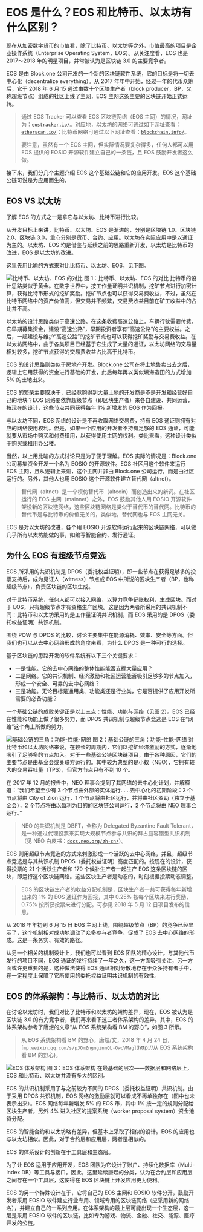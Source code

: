 # EOS 是什么？EOS 和比特币、以太坊有什么区别？

现在从加密数字货币的市值看，除了比特币、以太坊等之外，市值最高的项目是企业操作系统（Enterprise Operating System，EOS）。从关注度看，EOS 也是 2017～2018 年的明星项目，并常被认为是区块链 3.0 的主要竞争者。

EOS 是由 Block.one 公司开发的一个新的区块链软件系统，它的目标是将一切去中心化（decentralize everything）。从 2017 年年中开始，经过一年的代币众筹后，它于 2018 年 6 月 15 通过由数十个区块生产者（block producer，BP，又称超级节点）组成的社区上线了主网，EOS 主网这条主要的区块链开始正式运转。

> 通过 EOS Tracker 可以查看 EOS 区块链网络（EOS 主网）的情况，网址为：[`eostracker.io/`](https://eostracker.io/)。对应地，以太坊的网络可通过如下网址查看：[`etherscan.io/`](https://etherscan.io/)；比特币网络可通过以下网址查看：[`blockchain.info/`](https://blockchain.info/)。
> 
> 要注意，虽然有一个 EOS 主网，但实际情况要复杂得多，任何人都可以用 EOS 提供的 EOSIO 开源软件建立自己的一条链，且 EOS 鼓励开发者这么做。

接下来，我们分几个主题介绍 EOS 这个基础公链和它的应用开发。EOS 这个基础公链可说是为应用而生的。

## EOS VS 以太坊

了解 EOS 的方式之一是拿它与以太坊、比特币进行比较。

从开发目标上来讲，比特币、以太坊、EOS 是渐进的，分别是区块链 1.0、区块链 2.0、区块链 3.0，重心分别是货币、合约、应用。以太坊在实际应用中是以通证为主的。以太坊、EOS 均是借鉴与延续之前的思路重新开发，以太坊是比特币的改进，EOS 是以太坊的改进。

这里先用比喻的方式来对比比特币、以太坊、EOS，见下图。

![比特币、以太坊、EOS 的对比](img/f2d5c35e2ab3e4565902654c3b40de23.jpg)
图 1：比特币、以太坊、EOS 的对比
比特币的设计思路类似于黄金。在数字世界中，按工作量证明共识机制，挖矿节点进行加密计算，获得比特币形式的挖矿奖励。挖矿节点也可以获得交易费收益，不过，虽然在比特币网络中的资产价值高，但交易并不频繁，交易费收益目前在矿工收益中的占比并不高。

以太坊的设计思路类似于高速公路。在这条收费高速公路上，车辆行驶需要付费。它早期募集资金，建设“高速公路”，早期投资者享有“高速公路”的主要权益。之后，一起建设与维护“高速公路”的挖矿节点也可以获得挖矿奖励与交易费收益。在以太坊网络中，由于各类项目已经基于它生成了大量的通证，以太坊网络的交易量相对较多，挖矿节点获得的交易费收益占比高于比特币。

EOS 的设计思路则类似于房地产开发。Block.one 公司在将土地售卖出去之后，逻辑上它用获得的资金进行基础的开发，此后每年再以类似填海造田的方式增加 5% 的土地出来。

EOS 的繁荣主要取决于，已经竞购得到大量土地的开发商是不是开发和经营好自己的地块？EOS 网络要依靠超级节点（即区块生产者）来各自建设、共同运营，按现在的设计，这些节点共同获得每年 1% 新增发的 EOS 作为回报。

与以太坊不同，EOS 网络的设计是不再收取网络交易费，持有 EOS 通证则拥有对应的网络使用权利。但是，如果一个应用的开发者不持有足够的 EOS 通证，可能就要从市场中购买和付费租用，以获得使用主网的权利。类比来看，这种设计类似于购买或租用办公楼。

当然，以上用比喻的方式讨论只是为了便于理解。EOS 实际的情况是：Block.one 公司募集资金开发一个名为 EOSIO 的开源软件。EOS 社区用这个软件来运行 EOS 主网，且从逻辑上来讲，这个主网并非由 Block.one 公司运行，而是由社区运行的。另外，其他人也用 EOSIO 这个开源软件建立替代网（altnet）。

> 替代网（altnet）是一个模仿替代币（altcoin）而创造出来的新词。在社区运行的 EOS 主网（mainnet）之外，EOS 鼓励其他人用 EOSIO 开源软件架设新的区块链网络，这些区块链网络是类似于替代币的替代网。比特币的替代币是与比特币的价值无关的，类似地，替代网也与 EOS 主网无关。

EOS 是对以太坊的改进，各个用 EOSIO 开源软件运行起来的区块链网络，可以做几乎所有以太坊能做的事，如编写智能合约、发行通证。

## 为什么 EOS 有超级节点竞选

EOS 所采用的共识机制是 DPOS（委托权益证明），即一些节点在获得足够多的投票支持后，成为见证人（witness）节点或 EOS 中所说的区块生产者（BP，也称超级节点），负责区块链的区块生成。

对于比特币系统，任何人都可以接入网络，以算力竞争记账权利，生成区块。而对于 EOS，只有超级节点才有资格生产区块。这是因为两者所采用的共识机制不同：比特币和以太坊采用的是工作量证明共识机制，而 EOS 采用的是 DPOS（委托权益证明）共识机制。

围绕 POW 与 DPOS 的比较，讨论主要集中在能源消耗、效率、安全等方面。但我们也可以从去中心网络形成的角度来看，为什么 DPOS 是一种可行的选择。

基于区块链的思路开发的软件系统有以下三个关键要求：

*   一是性能。它的去中心网络的整体性能能否支撑大量应用？
*   二是网络。它的共识机制、经济激励和社区运营能否吸引足够多的节点加入，形成一个安全、可靠的去中心网络？
*   三是功能。无论目标是通用类、功能类还是行业类，它是否提供了应用开发所需要的必备功能？

一个基础公链的成败关键正是以上三点：性能、功能与网络（见图 2）。EOS 已经在性能和功能上做了很多努力，而 DPOS 共识机制与超级节点竞选是 EOS 在“网络”这个角上所做的努力。

![基础公链的三角：功能-性能-网络](img/f1c2195044cffcf65cf7b77c92c4edf1.jpg)
图 2：基础公链的三角：功能-性能-网络
对比特币和以太坊网络来说，在较长的周期内，它们以挖矿经济激励的方式，逐渐地吸引了足够多的节点加入。对于一些基础公链区块链项目，由于各种原因，它们的主要节点是由基金会或关联方运行的。其中较为典型的是小蚁（NEO），它拥有较大的交易吞吐量（TPS），但官方节点只有不到 10 个。

在 2017 年 12 月的报告中，NEO 理事会提到了其网络的去中心化计划，并解释道：“我们希望至少有 3 个节点由外部的实体运行……去中心化的初期阶段：2 个节点将由 City of Zion 运行，1 个节点将由社区运行，并将由社区资助（独立于基金会），2 个节点将由以盈利为目的的区块链公司运行，2 个节点将由 NEO 理事会运行。”

> NEO 的共识机制是 DBFT，全称为 Delegated Byzantine Fault Tolerant，是一种通过代理投票来实现大规模节点参与共识的拜占庭容错型共识机制（见 NEO 白皮书：[`docs.neo.org/zh-cn/`](http://docs.neo.org/zh-cn/)）。

EOS 则用超级节点竞选的方式来刺激形成一个活跃的去中心网络，并且，超级节点竞选是与其共识机制 DPOS（委托权益证明）高度匹配的。按现在的设计，获得投票的 21 个活跃生产者和 179 个候补生产者一起生产 EOS 这条区块链的区块，即运行这个区块链网络。这些区块生产者是动态的，时刻根据投票动态调整。

> EOS 的区块链生产者的收益分配机制是，区块生产者一共可获得每年新增出来的 1% 的 EOS 通证作为回报，其中 0.25% 按每个区块来进行奖励，0.75% 按所获投票来进行分配。可参见 2018 年 5 月 12 日项目发布的信息。

从 2018 年年初到 6 月 15 日 EOS 主网上线，围绕超级节点（BP）的竞争已经显示了，这个机制相对成功地调动了众多参与者竞争，促成了 EOS 去中心网络的形成。这是一条务实、有效的路径。

从另一个相关的机制设计上，我们也可以看到 EOS 团队的精心设计。与其他代币发行的项目不同，EOS 通证的发行持续了一年之久，这一方面吸引关注，另一方面或许更重要的是，这种做法使得 EOS 通证相对分散地存在于众多持有者手中，在一定程度上保障了它所使用的委托权益证明共识机制的有效性。

## EOS 的体系架构：与比特币、以太坊的对比

在讨论以太坊时，我们对比了比特币和以太坊的架构差异，现在，EOS 被认为是区块链 3.0 的有力竞争者，我们再来看下这三者体系架构的差异。其中，EOS 的体系架构参考了唐煜的文章“从 EOS 系统架构看 BM 的野心”，如图 3 所示。

> 从 EOS 系统架构看 BM 的野心，唐煜/文，2018 年 4 月 24 日，[`mp.weixin.qq.com/s/pJQmZngnginnQL-OwcVMag`](http://从 EOS 系统架构看 BM 的野心)。

![EOS 体系架构](img/7f31845ef9f44346301c79cd6fd52fce.jpg)
图 3：EOS 体系架构
在最基础的层次——数据层和网络层上，EOS 和比特币、以太坊并没有多大的区别。

EOS 的共识机制采用了与之前较为不同的 DPOS（委托权益证明）共识机制。由于采用 DPOS 共识机制，EOS 网络的激励层就可以看成不再单独存在（图中也未表示出来）。EOS 网络每年新增发 5% 的 EOS 币，其中 1% 按一定的规则分配给区块生产者，另外 4% 进入社区的提案系统（worker proposal system）资金池待分配。

EOS 的智能合约和以太坊略有差异，但基本上采取了相似的设计。EOS 的应用也与以太坊相似。因此，对于合约层和应用层，两者是相似的。

EOS 的体系设计的创新在于工具层和生态层。

为了让 EOS 适用于应用开发，EOS 团队为它设计了账户、持续化数据库（Multi-Index DB）等工具与接口。因此，这里延续唐煜的分类，认为在合约层和应用层之间存在一个工具层，这使得在 EOS 区块链上开发应用更为便利。

EOS 的另一个特殊设计在于，它将自己的 EOS 主网和 EOSIO 软件分开，鼓励开发者采用 EOSIO 软件建立行业专用、领域专用的区块链网络（应采用新的网络名），并建立自己的一系列应用。在体系架构的最上层可能出现一个生态层，这一层是采用 EOSIO 软件的区块链，比如专为游戏、物流、金融、社交、能源、医疗开发的公链。